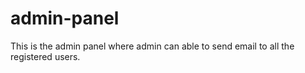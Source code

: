 admin-panel
===========

This is the admin panel where admin can able to send email to all the registered users.
